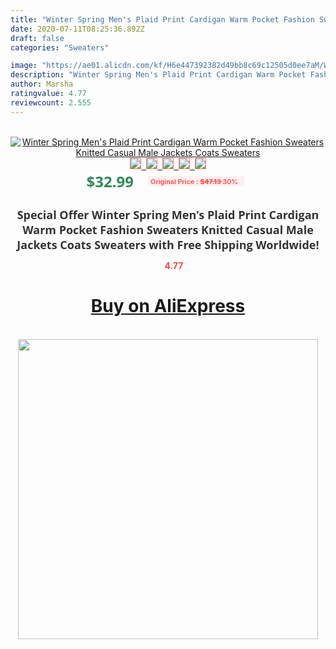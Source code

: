 ```yaml
---
title: "Winter Spring Men's Plaid Print Cardigan Warm Pocket Fashion Sweaters Knitted Casual Male Jackets Coats Sweaters"
date: 2020-07-11T08:25:36.892Z
draft: false
categories: "Sweaters"

image: "https://ae01.alicdn.com/kf/H6e447392382d49bb8c69c12505d0ee7aM/Winter-Spring-Men-s-Plaid-Print-Cardigan-Warm-Pocket-Fashion-Sweaters-Knitted-Casual-Male-Jackets-Coats.png_220x220.png"
description: "Winter Spring Men's Plaid Print Cardigan Warm Pocket Fashion Sweaters Knitted Casual Male Jackets Coats Sweaters"
author: Marsha
ratingvalue: 4.77
reviewcount: 2.555
---
```

<br>
<div style="text-align: center;">
<a href="https://s.click.aliexpress.com/e/_AeEEWt" target="_blank" rel="nofollow noopener noreferrer"><img alt="Winter Spring Men's Plaid Print Cardigan Warm Pocket Fashion Sweaters Knitted Casual Male Jackets Coats Sweaters" class="magnifier-image" src="https://ae01.alicdn.com/kf/H6e447392382d49bb8c69c12505d0ee7aM/Winter-Spring-Men-s-Plaid-Print-Cardigan-Warm-Pocket-Fashion-Sweaters-Knitted-Casual-Male-Jackets-Coats.png_220x220.png_640x640.jpg">
<br>
<img style="border:1px solid salmon" src="https://ae01.alicdn.com/kf/H6e447392382d49bb8c69c12505d0ee7aM/Winter-Spring-Men-s-Plaid-Print-Cardigan-Warm-Pocket-Fashion-Sweaters-Knitted-Casual-Male-Jackets-Coats.png_120x120.jpg">&nbsp;&nbsp;<img style="border:1px solid salmon" src="https://ae01.alicdn.com/kf/Ha337199534314b36bc1115453289180es/Winter-Spring-Men-s-Plaid-Print-Cardigan-Warm-Pocket-Fashion-Sweaters-Knitted-Casual-Male-Jackets-Coats.jpg_120x120.jpg">&nbsp;&nbsp;<img style="border:1px solid salmon" src="https://ae01.alicdn.com/kf/H7fd7bb2bc0034adc9ae8032b24a5a4ac7/Winter-Spring-Men-s-Plaid-Print-Cardigan-Warm-Pocket-Fashion-Sweaters-Knitted-Casual-Male-Jackets-Coats.jpg_120x120.jpg">&nbsp;&nbsp;<img style="border:1px solid salmon" src="https://ae01.alicdn.com/kf/H7c3f01cedb8441caaf3bcfbbdea01fe74/Winter-Spring-Men-s-Plaid-Print-Cardigan-Warm-Pocket-Fashion-Sweaters-Knitted-Casual-Male-Jackets-Coats.jpg_120x120.jpg">&nbsp;&nbsp;<img style="border:1px solid salmon" src="https://ae01.alicdn.com/kf/H0895552c37dc46c9b7bce4f808e6a0dbF/Winter-Spring-Men-s-Plaid-Print-Cardigan-Warm-Pocket-Fashion-Sweaters-Knitted-Casual-Male-Jackets-Coats.jpg_120x120.jpg"></a></div><br0>
<div style="text-align: center;"><span style="background-color: white; border: 0px; box-sizing: border-box; color: seagreen; display: inline-block; font-family: &quot;open sans&quot; , &quot;arial&quot; , &quot;helvetica&quot; , sans-serif , &quot;heiti&quot;; font-size: 24px; font-stretch: inherit; font-weight: 700; line-height: inherit; margin: 0px 10px 0px 0px; padding: 0px; vertical-align: middle;">$32.99 </span>
<span style="background: rgb(255 , 241 , 241); border-radius: 3px; border: 0px; box-sizing: border-box; color: #ff4747; display: inline-block; font-family: inherit; font-size: 12px; font-stretch: inherit; font-style: inherit; font-variant: inherit; font-weight: 600; line-height: inherit; margin: 0px; padding: 2px 5px; transform: scale(0.9); vertical-align: middle;">Original Price : <b style="text-decoration: line-through;">$47.13 </b> 30%&nbsp;&nbsp;</span></div>
<h1 style="color: #333333; display: inline-block; font-family: &quot;open sans&quot; , &quot;arial&quot; , &quot;helvetica&quot; , sans-serif , &quot;heiti&quot;; font-size: 18px; font-stretch: inherit; font-weight: 700; text-align: center;">Special Offer Winter Spring Men's Plaid Print Cardigan Warm Pocket Fashion Sweaters Knitted Casual Male Jackets Coats Sweaters with Free Shipping Worldwide!</h1>
<div style="color: #ff4747; text-align: center;">
<img src="https://4.bp.blogspot.com/-M0ZcTcb-5uY/XleCXlxnR4I/AAAAAAAAAEc/OrjgMkXV1oMQFaCRZj5HQwOCBcu3w1FegCPcBGAYYCw/s1600/star.png" style="height: 15px;">&nbsp;<b>4.77</b></div>
<div class="button_cont" align="center"><a class="buynow_a" href="https://s.click.aliexpress.com/e/_AeEEWt" target="_blank" rel="nofollow noopener noreferrer"><H1>Buy on AliExpress</H1></a></div><br>
<div class="separator" style="clear: both; text-align: center;">
<img src="https://lh3.googleusercontent.com/-pTy5HemUv9M/XlePHvY0dAI/AAAAAAAAAE4/0nX5iRUoIWY8eMW9Dpxeirr157OZliDIgCLcBGAsYHQ/s1600/badge.gif" width="480">
</div>
